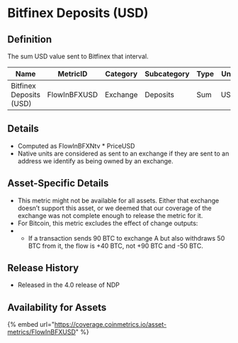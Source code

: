 # Bitfinex Deposits (USD)

## Definition

The sum USD value sent to Bitfinex that interval.

| Name                    | MetricID     | Category | Subcategory | Type | Unit | Interval       |
| ----------------------- | ------------ | -------- | ----------- | ---- | ---- | -------------- |
| Bitfinex Deposits (USD) | FlowInBFXUSD | Exchange | Deposits    | Sum  | USD  | 1 block, 1 day |

## Details

* Computed as FlowInBFXNtv \* PriceUSD
* Native units are considered as sent to an exchange if they are sent to an address we identify as being owned by an exchange.

## Asset-Specific Details

* This metric might not be available for all assets. Either that exchange doesn’t support this asset, or we deemed that our coverage of the exchange was not complete enough to release the metric for it.
* For Bitcoin, this metric excludes the effect of change outputs:
*
  * If a transaction sends 90 BTC to exchange A but also withdraws 50 BTC from it, the flow is +40 BTC, not +90 BTC and -50 BTC.

## Release History

* Released in the 4.0 release of NDP

## Availability for Assets

{% embed url="https://coverage.coinmetrics.io/asset-metrics/FlowInBFXUSD" %}
